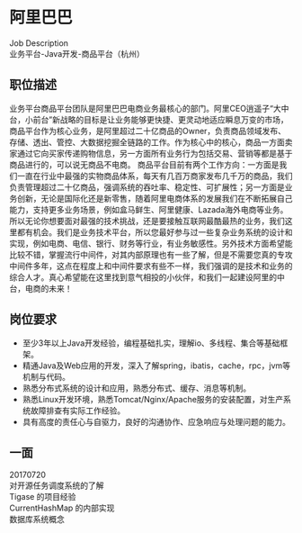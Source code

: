 

# 阿里巴巴
Job Description  
业务平台-Java开发-商品平台（杭州）  
## 职位描述
业务平台商品平台团队是阿里巴巴电商业务最核心的部门。阿里CEO逍遥子“大中台，小前台”新战略的目标是让业务能够更快捷、更灵动地适应瞬息万变的市场，商品平台作为核心业务，是阿里超过二十亿商品的Owner，负责商品领域发布、存储、透出、管控、大数据挖掘全链路的工作。作为核心中的核心，商品一方面卖家通过它向买家传递购物信息，另一方面所有业务行为包括交易、营销等都是基于商品进行的，可以说无商品不电商。 商品平台目前有两个工作方向：一方面是我们一直在行业中最强的实物商品体系，每天有几百万商家发布几千万的商品，我们负责管理超过二十亿商品，强调系统的吞吐率、稳定性、可扩展性；另一方面是业务创新，无论是国际化还是新零售，随着阿里电商体系的发展我们在不断拓展自己能力，支持更多业务场景，例如盒马鲜生、阿里健康、Lazada海外电商等业务。所以无论你想要面对最强的技术挑战，还是要接触互联网最酷最热的业务，我们这里都有机会。我们是业务技术平台，所以您最好参与过一些复杂业务系统的设计和实现，例如电商、电信、银行、财务等行业，有业务敏感性。另外技术方面希望能比较不错，掌握流行中间件，对其内部原理也有一些了解，但是不需要您真的专攻中间件多年，这点在程度上和中间件要求有些不一样，我们强调的是技术和业务的综合人才。真心希望能在这里找到意气相投的小伙伴，和我们一起建设阿里的中台，电商的未来！  

## 岗位要求
* 至少3年以上Java开发经验，编程基础扎实，理解io、多线程、集合等基础框架。
* 精通Java及Web应用的开发，深入了解spring，ibatis，cache，rpc，jvm等机制与代码。
* 熟悉分布式系统的设计和应用，熟悉分布式、缓存、消息等机制。
* 熟悉Linux开发环境，熟悉Tomcat/Nginx/Apache服务的安装配置，对生产系统故障排查有实际工作经验。
* 具有高度的责任心与自驱力，良好的沟通协作、应急响应与处理问题的能力。

## 一面
20170720  
对开源任务调度系统的了解  
Tigase 的项目经验  
CurrentHashMap 的内部实现  
数据库系统概念  
